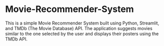 # Movie-Recommender-System
This is a simple Movie Recommender System built using Python, Streamlit, and TMDb (The Movie Database) API. The application suggests movies similar to the one selected by the user and displays their posters using the TMDb API.
